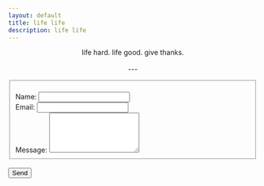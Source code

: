 ```yaml
---
layout: default
title: life life
description: life life
---
```


<p style="text-align:center">life hard. life good. give thanks.
<br/>
<br/>---
<br/>
<!-- modify this form HTML and place wherever you want your form -->
<form id="fs-frm" name="simple-contact-form" accept-charset="utf-8" action="https://formspree.io/xknqyywa" method="post">
  <fieldset id="fs-frm-inputs">
    <br/><label for="full-name">Name: </label><input type="text" name="name" id="full-name" placeholder="" required="">
    <br/><label for="email-address">Email: </label><input type="email" name="_replyto" id="email-address" placeholder="" required="">
    <br/><label for="message">Message: </label><textarea rows="5" name="message" id="message" placeholder="" required=""></textarea>
    <br/><input type="hidden" name="_subject" id="email-subject" value="Contact Form Submission">
  </fieldset>
  <br/><input type="submit" value="Send">
</form>
</p>
